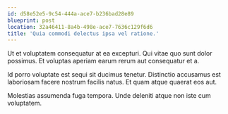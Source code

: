 ```yaml
---
id: d58e52e5-9c54-444a-ace7-b236bad28e89
blueprint: post
location: 32a46411-8a4b-498e-ace7-7636c129f6d6
title: 'Quia commodi delectus ipsa vel ratione.'
---
```

Ut et voluptatem consequatur at ea excepturi. Qui vitae quo sunt dolor possimus. Et voluptas aperiam earum rerum aut consequatur et a.

Id porro voluptate est sequi sit ducimus tenetur. Distinctio accusamus est laboriosam facere nostrum facilis natus. Et quam atque quaerat eos aut.

Molestias assumenda fuga tempora. Unde deleniti atque non iste cum voluptatem.